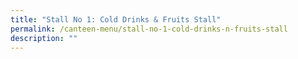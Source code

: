 ```yaml
---
title: "Stall No 1: Cold Drinks & Fruits Stall"
permalink: /canteen-menu/stall-no-1-cold-drinks-n-fruits-stall
description: ""
---
```

